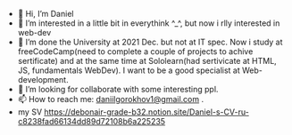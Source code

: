 - 👋 Hi, I’m Daniel 
- 👀 I’m interested in a little bit in everythink ^_^, but now i rlly interested in web-dev
- 🌱 I’m done the University at 2021 Dec. but not at IT spec. Now i study at freeCodeCamp(need to complete a couple of projects to achive sertificate) and at the same time at Sololearn(had sertivicate at HTML, JS, fundamentals WebDev). I want to be a good specialist at Web-development.
- 💞️ I’m looking for collaborate with some interesting ppl.
- 📫 How to reach me: daniilgorokhov1@gmail.com .
- my SV https://debonair-grade-b32.notion.site/Daniel-s-CV-ru-c8238fad66134dd89d72108b6a225235
